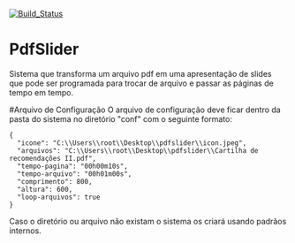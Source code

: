 [![Build_Status](https://travis-ci.org/tiagoadmstz/PdfSlider.svg?branch=master)](https://travis-ci.org/tiagoadmstz/PdfSlider)

# PdfSlider
Sistema que transforma um arquivo pdf em uma apresentação de slides que pode ser programada para trocar de arquivo e passar as páginas de tempo em tempo.

#Arquivo de Configuração
O arquivo de configuração deve ficar dentro da pasta do sistema no diretório "conf" com o seguinte formato:

```
{
  "icone": "C:\\Users\\root\\Desktop\\pdfslider\\icon.jpeg",
  "arquivos": "C:\\Users\\root\\Desktop\\pdfslider\\Cartilha de recomendações II.pdf",
  "tempo-pagina": "00h00m10s",
  "tempo-arquivo": "00h01m00s",
  "comprimento": 800,
  "altura": 600,
  "loop-arquivos": true
}
```

Caso o diretório ou arquivo não existam o sistema os criará usando padrãos internos.